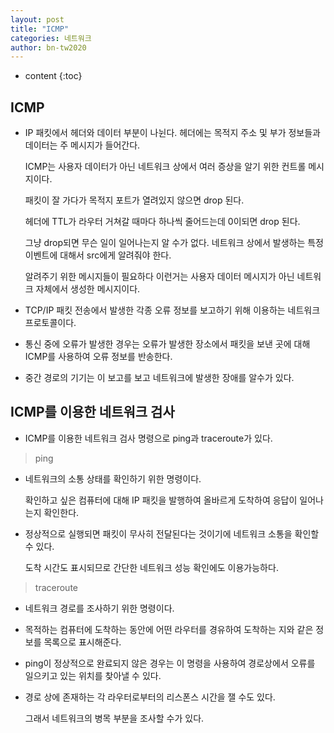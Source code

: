 ```yaml
---
layout: post
title: "ICMP"
categories: 네트워크
author: bn-tw2020
---
```

* content
{:toc}


## ICMP

* IP 패킷에서 헤더와 데이터 부분이 나뉜다. 헤더에는 목적지 주소 및 부가 정보들과 데이터는 주 메시지가 들어간다.

  ICMP는 사용자 데이터가 아닌 네트워크 상에서 여러 증상을 알기 위한 컨트롤 메시지이다.

  패킷이 잘 가다가 목적지 포트가 열려있지 않으면 drop 된다.

  헤더에 TTL가 라우터 거쳐갈 때마다 하나씩 줄어드는데 0이되면 drop 된다.

  그냥 drop되면 무슨 일이 일어나는지 알 수가 없다. 네트워크 상에서 발생하는 특정 이벤트에 대해서 src에게 알려줘야 한다.

  알려주기 위한 메시지들이 필요하다 이런거는 사용자 데이터 메시지가 아닌 네트워크 자체에서 생성한 메시지이다.

* TCP/IP 패킷 전송에서 발생한 각종 오류 정보를 보고하기 위해 이용하는 네트워크 프로토콜이다.

* 통신 중에 오류가 발생한 경우는 오류가 발생한 장소에서 패킷을 보낸 곳에 대해 ICMP를 사용하여 오류 정보를 반송한다.

* 중간 경로의 기기는 이 보고를 보고 네트워크에 발생한 장애를 알수가 있다.





## ICMP를 이용한 네트워크 검사

* ICMP를 이용한 네트워크 검사 명령으로 ping과 traceroute가 있다.

> ping

* 네트워크의 소통 상태를 확인하기 위한 명령이다.

  확인하고 싶은 컴퓨터에 대해 IP 패킷을 발행하여 올바르게 도착하여 응답이 일어나는지 확인한다.

* 정상적으로 실행되면 패킷이 무사히 전달된다는 것이기에 네트워크 소통을 확인할 수 있다.

  도착 시간도 표시되므로 간단한 네트워크 성능 확인에도 이용가능하다.

> traceroute

* 네트워크 경로를 조사하기 위한 명령이다. 

* 목적하는 컴퓨터에 도착하는 동안에 어떤 라우터를 경유하여 도착하는 지와 같은 정보를 목록으로 표시해준다.

* ping이 정상적으로 완료되지 않은 경우는 이 명령을 사용하여 경로상에서 오류를 일으키고 있는 위치를 찾아낼 수 있다.

* 경로 상에 존재하는 각 라우터로부터의 리스폰스 시간을 잴 수도 있다.

  그래서 네트워크의 병목 부분을 조사할 수가 있다.